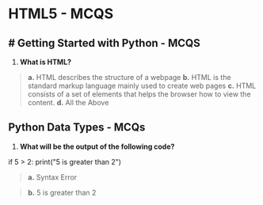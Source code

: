 # HTML5 - MCQS

## # Getting Started with Python - MCQS

1. **What is HTML?**

>**a.** HTML describes the structure of a webpage
>**b.** HTML is the standard markup language mainly used to create web pages
>**c.**  HTML consists of a set of elements that helps the browser how to view the content.
>**d.** All the Above

## Python Data Types - MCQs

1. **What will be the output of the following code?**

if 5 > 2:
print("5 is greater than 2")

>**a.** Syntax Error

>**b.**  5 is greater than 2

